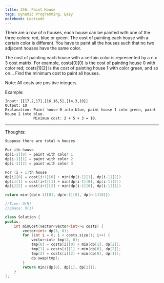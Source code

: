 ```yaml
---
title: 256. Paint House
tags: Dynamic Programming, Easy
notebook: Leetcode
---
```


There are a row of n houses, each house can be painted with one of the three colors: red, blue or green. The cost of painting each house with a certain color is different. You have to paint all the houses such that no two adjacent houses have the same color.

The cost of painting each house with a certain color is represented by a n x 3 cost matrix. For example, costs[0][0] is the cost of painting house 0 with color red; costs[1][2] is the cost of painting house 1 with color green, and so on... Find the minimum cost to paint all houses.

Note:
All costs are positive integers.

Example:

```language
Input: [[17,2,17],[16,16,5],[14,3,19]]
Output: 10
Explanation: Paint house 0 into blue, paint house 1 into green, paint house 2 into blue. 
             Minimum cost: 2 + 5 + 3 = 10.
```
----------
Thoughts:
```c++
Suppose there are total n houses

For ith house
dp[i-1][0] = paint with color 1
dp[i-1][1] = paint with color 2
dp[i-1][2] = paint with color 3

For (i + 1)th house
dp[i][0] = cost[i+1][0] + min(dp[i-1][1], dp[i-1][2])
dp[i][1] = cost[i+1][1] + min(dp[i-1][0], dp[i-1][2])
dp[i][2] = cost[i+1][2] + min(dp[i-1][0], dp[i-1][1])

return min({dp[n-1][0], dp[n-1][0], dp[n-1][0]})
```

```c++
//Time: O(N)
//Space: O(1)

class Solution {
public:
    int minCost(vector<vector<int>>& costs) {
        vector<int> dp(3, 0);
        for (int i = 0; i < costs.size(); i++) {
            vector<int> tmp(3, 0);
            tmp[0] = costs[i][0] + min(dp[1], dp[2]);
            tmp[1] = costs[i][1] + min(dp[0], dp[2]);
            tmp[2] = costs[i][2] + min(dp[0], dp[1]);
            dp.swap(tmp);
        }
        return min({dp[0], dp[1], dp[2]});
    }
};
```